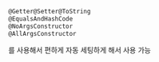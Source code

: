 
```dtd
@Getter@Setter@ToString
@EqualsAndHashCode
@NoArgsConstructor
@AllArgsConstructor
```
를 사용해서 편하게 자동 세팅하게 해서 사용 가능
